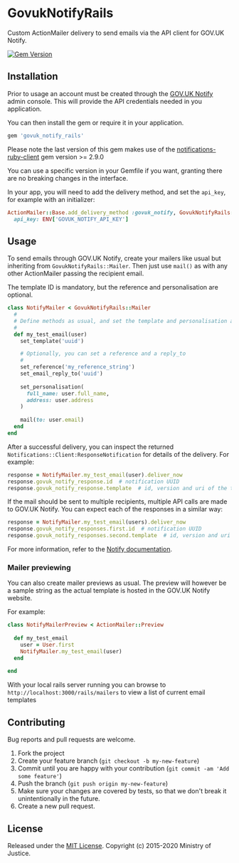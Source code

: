 # GovukNotifyRails

Custom ActionMailer delivery to send emails via the API client for GOV.UK Notify.

[![Gem Version](https://badge.fury.io/rb/govuk_notify_rails.svg)](https://badge.fury.io/rb/govuk_notify_rails)

## Installation

Prior to usage an account must be created through the [GOV.UK Notify](https://www.notifications.service.gov.uk) admin console. This will provide the API credentials needed in you application.

You can then install the gem or require it in your application.

```ruby
gem 'govuk_notify_rails'
```

Please note the last version of this gem makes use of the [notifications-ruby-client](https://github.com/alphagov/notifications-ruby-client) gem version >= 2.9.0

You can use a specific version in your Gemfile if you want, granting there are no breaking changes in the interface.

In your app, you will need to add the delivery method, and set the `api_key`, for example with an initializer:

```ruby
ActionMailer::Base.add_delivery_method :govuk_notify, GovukNotifyRails::Delivery,
  api_key: ENV['GOVUK_NOTIFY_API_KEY']
```

## Usage

To send emails through GOV.UK Notify, create your mailers like usual but inheriting from `GovukNotifyRails::Mailer`. Then just use `mail()` as with any other ActionMailer passing the recipient email.

The template ID is mandatory, but the reference and personalisation are optional.

```ruby
class NotifyMailer < GovukNotifyRails::Mailer
  #
  # Define methods as usual, and set the template and personalisation accordingly
  #
  def my_test_email(user)
    set_template('uuid')

    # Optionally, you can set a reference and a reply_to
    # 
    set_reference('my_reference_string')
    set_email_reply_to('uuid')
    
    set_personalisation(
      full_name: user.full_name,
      address: user.address
    )
    
    mail(to: user.email)
  end
end
```

After a successful delivery, you can inspect the returned `Notifications::Client:ResponseNotification` for details of the delivery. For example:

```ruby
response = NotifyMailer.my_test_email(user).deliver_now
response.govuk_notify_response.id  # notification UUID
response.govuk_notify_response.template  # id, version and uri of the template
```

If the mail should be sent to multiple recipients, multiple API calls are made to GOV.UK Notify. You can expect each of the responses in a similar way:

```ruby
response = NotifyMailer.my_test_email(users).deliver_now
response.govuk_notify_responses.first.id  # notification UUID
response.govuk_notify_responses.second.template  # id, version and uri of the template
```

For more information, refer to the [Notify documentation](https://docs.notifications.service.gov.uk/ruby.html#ruby-client-documentation).

### Mailer previewing

You can also create mailer previews as usual. The preview will however be a sample string as the actual template is hosted in the GOV.UK Notify website.

For example:

```ruby
class NotifyMailerPreview < ActionMailer::Preview
  
  def my_test_email
    user = User.first
    NotifyMailer.my_test_email(user)
  end
  
end
```

With your local rails server running you can browse to ```http://localhost:3000/rails/mailers``` to view a list of current email templates

## Contributing

Bug reports and pull requests are welcome.

1. Fork the project
2. Create your feature branch (`git checkout -b my-new-feature`)
3. Commit until you are happy with your contribution (`git commit -am 'Add some feature'`)
4. Push the branch (`git push origin my-new-feature`)
5. Make sure your changes are covered by tests, so that we don't break it unintentionally in the future.
6. Create a new pull request.

## License

Released under the [MIT License](http://www.opensource.org/licenses/MIT). Copyright (c) 2015-2020 Ministry of Justice.
